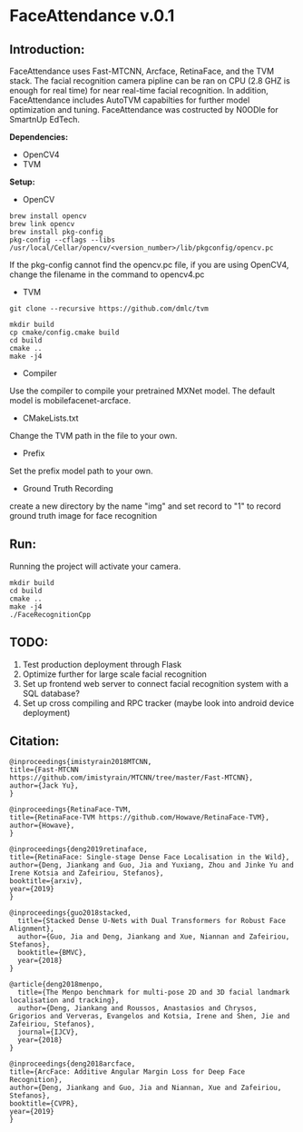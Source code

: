 
# FaceAttendance v.0.1 


## Introduction:

FaceAttendance uses Fast-MTCNN, Arcface, RetinaFace, and the TVM stack. The facial recognition camera
pipline can be ran on CPU (2.8 GHZ is enough for real time) for near real-time facial recognition.
In addition, FaceAttendance includes AutoTVM capabilties for further model optimization and tuning.
FaceAttendance was costructed by N0ODle for SmartnUp EdTech. 



**Dependencies:**

* OpenCV4
* TVM 


**Setup:** 

* OpenCV
```
brew install opencv
brew link opencv
brew install pkg-config
pkg-config --cflags --libs /usr/local/Cellar/opencv/<version_number>/lib/pkgconfig/opencv.pc

```
If the pkg-config cannot find the opencv.pc file, if you are using OpenCV4, change the filename in the command to opencv4.pc


* TVM

```
git clone --recursive https://github.com/dmlc/tvm

mkdir build
cp cmake/config.cmake build
cd build
cmake ..
make -j4

```


* Compiler

Use the compiler to compile your pretrained MXNet model. The default model is mobilefacenet-arcface. 


* CMakeLists.txt

Change the TVM path in the file to your own.


* Prefix

Set the prefix model path to your own.


* Ground Truth Recording

create a new directory by the name "img" and set record to "1" to record ground truth image for face recognition




## Run:

Running the project will activate your camera.

```
mkdir build
cd build
cmake ..
make -j4
./FaceRecognitionCpp
```




## TODO:

1. Test production deployment through Flask 
2. Optimize further for large scale facial recognition
3. Set up frontend web server to connect facial recognition system with a SQL database?
4. Set up cross compiling and RPC tracker (maybe look into android device deployment)






## Citation:

```
@inproceedings{imistyrain2018MTCNN,
title={Fast-MTCNN https://github.com/imistyrain/MTCNN/tree/master/Fast-MTCNN},
author={Jack Yu},
}

@inproceedings{RetinaFace-TVM,
title={RetinaFace-TVM https://github.com/Howave/RetinaFace-TVM},
author={Howave},
}

@inproceedings{deng2019retinaface,
title={RetinaFace: Single-stage Dense Face Localisation in the Wild},
author={Deng, Jiankang and Guo, Jia and Yuxiang, Zhou and Jinke Yu and Irene Kotsia and Zafeiriou, Stefanos},
booktitle={arxiv},
year={2019}
}

@inproceedings{guo2018stacked,
  title={Stacked Dense U-Nets with Dual Transformers for Robust Face Alignment},
  author={Guo, Jia and Deng, Jiankang and Xue, Niannan and Zafeiriou, Stefanos},
  booktitle={BMVC},
  year={2018}
}

@article{deng2018menpo,
  title={The Menpo benchmark for multi-pose 2D and 3D facial landmark localisation and tracking},
  author={Deng, Jiankang and Roussos, Anastasios and Chrysos, Grigorios and Ververas, Evangelos and Kotsia, Irene and Shen, Jie and Zafeiriou, Stefanos},
  journal={IJCV},
  year={2018}
}

@inproceedings{deng2018arcface,
title={ArcFace: Additive Angular Margin Loss for Deep Face Recognition},
author={Deng, Jiankang and Guo, Jia and Niannan, Xue and Zafeiriou, Stefanos},
booktitle={CVPR},
year={2019}
}

```
